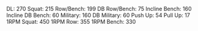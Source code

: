 DL: 270
 Squat: 215
 Row/Bench: 199
 DB Row/Bench: 75
 Incline Bench: 160
 Incline DB Bench: 60
 Military: 160
 DB Military: 60
 Push Up: 54
 Pull Up: 17
 1RPM Squat: 450
 1RPM Row: 355
 1RPM Bench: 330
